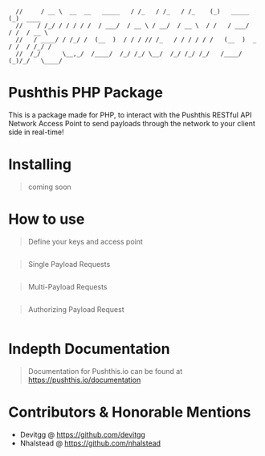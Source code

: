 ```//      ____                     __     __     __      _                _        
  //     / __ \  __  __   _____   / /_   / /_   / /_    (_)   _____      (_)  ____ 
  //    / /_/ / / / / /  / ___/  / __ \ / __/  / __ \  / /   / ___/     / /  / __ \
  //   / ____/ / /_/ /  (__  )  / / / // /_   / / / / / /   (__  )  _  / /  / /_/ /
  //  /_/      \__,_/  /____/  /_/ /_/ \__/  /_/ /_/ /_/   /____/  (_)/_/   \____/ 
```

# Pushthis PHP Package
This is a package made for PHP, to interact with the Pushthis RESTful API Network Access Point to send payloads through the network to your client side in real-time! 

# Installing
> coming soon

# How to use
> Define your keys and access point
```php
```

> Single Payload Requests
```php
```

> Multi-Payload Requests
```php
```

> Authorizing Payload Request
```php

```

# Indepth Documentation
> Documentation for Pushthis.io can be found at https://pushthis.io/documentation

# Contributors & Honorable Mentions
- Devitgg @ https://github.com/devitgg
- Nhalstead @ https://github.com/nhalstead
